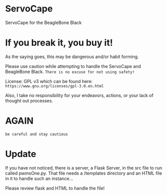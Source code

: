 # ServoCape
ServoCape for the BeagleBone Black

# If you break it, you buy it!
As the saying goes, this may be dangerous and/or habit forming.

Please use caution while attempting to handle the ServoCape and BeagleBone Black.
` There is no excuse for not using safety! `

License: GPL v3 which can be found here: ` https://www.gnu.org/licenses/gpl-3.0.en.html `

Also, I take no responsibility for your endeavors, actions, or your lack of thought out processes. 

# AGAIN
` be careful and stay cautious `

# Update
If you have not noticed, there is a server, a Flask Server, in the src file to run called pwmsOne.py. 
That file needs a /templates directory and an HTML file in it to handle such an instance...

Please review flask and HTML to handle the file!

